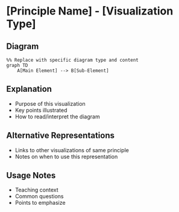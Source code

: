 # [Principle Name] - [Visualization Type]

## Diagram
```mermaid
%% Replace with specific diagram type and content
graph TD
    A[Main Element] --> B[Sub-Element]
```

## Explanation
- Purpose of this visualization
- Key points illustrated
- How to read/interpret the diagram

## Alternative Representations
- Links to other visualizations of same principle
- Notes on when to use this representation

## Usage Notes
- Teaching context
- Common questions
- Points to emphasize